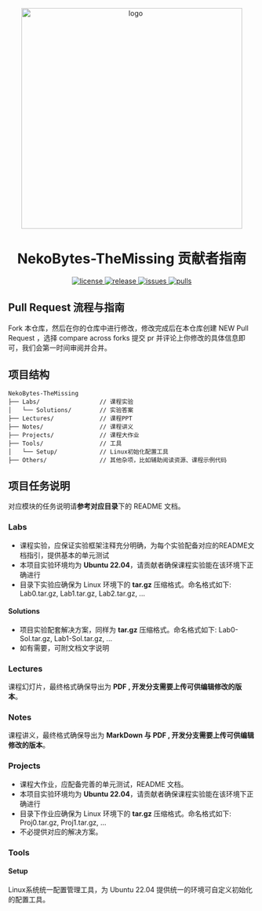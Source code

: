 <div align="center">
  <img src="https://cdn.xyxsw.site/hdu-cs-wiki%20full.svg" alt="logo" width="450rem" height="450rem"/>
</div>
<h1 align="center">NekoBytes-TheMissing 贡献者指南</h1>
<p align="center">
  <a href="https://github.com/E1PsyCongroo/NekoBytes-TheMissing/blob/master/LICENSE">
    <img src="https://img.shields.io/github/license/E1PsyCongroo/NekoBytes-TheMissing?color=red" alt="license">
  </a>
  <a href="https://github.com/E1PsyCongroo/NekoBytes-TheMissing/releases">
    <img src="https://img.shields.io/github/v/release/E1PsyCongroo/NekoBytes-TheMissing?color=purple&include_prereleases" alt="release">
  </a>
  <a href="https://github.com/E1PsyCongroo/NekoBytes-TheMissing/issues">
    <img src="https://img.shields.io/github/issues/E1PsyCongroo/NekoBytes-TheMissing?color=lightgreen" alt="issues">
  </a>
  <a href="https://github.com/E1PsyCongroo/NekoBytes-TheMissing/pulls">
    <img src="https://img.shields.io/github/issues-pr/E1PsyCongroo/NekoBytes-TheMissing?color=lightgreen" alt="pulls">
  </a>
</p>

## Pull Request 流程与指南
Fork 本仓库，然后在你的仓库中进行修改，修改完成后在本仓库创建 NEW Pull Request ，选择 compare across forks 提交 pr 并评论上你修改的具体信息即可，我们会第一时间审阅并合并。

## 项目结构
```
NekoBytes-TheMissing
├── Labs/                 // 课程实验
│   └── Solutions/        // 实验答案
├── Lectures/             // 课程PPT
├── Notes/                // 课程讲义
├── Projects/             // 课程大作业
├── Tools/                // 工具
│   └── Setup/            // Linux初始化配置工具
├── Others/               // 其他杂项，比如辅助阅读资源、课程示例代码
```

## 项目任务说明
对应模块的任务说明请**参考对应目录**下的 README 文档。
### Labs

- 课程实验，应保证实验框架注释充分明确，为每个实验配备对应的README文档指引，提供基本的单元测试
- 本项目实验环境均为 **Ubuntu 22.04**，请贡献者确保课程实验能在该环境下正确进行
- 目录下实验应确保为 Linux 环境下的 **tar.gz** 压缩格式。命名格式如下: Lab0.tar.gz, Lab1.tar.gz, Lab2.tar.gz, ...

#### Solutions
- 项目实验配套解决方案，同样为 **tar.gz** 压缩格式。命名格式如下: Lab0-Sol.tar.gz, Lab1-Sol.tar.gz, ...
- 如有需要，可附文档文字说明
### Lectures
课程幻灯片，最终格式确保导出为 **PDF , 开发分支需要上传可供编辑修改的版本**。
### Notes
课程讲义，最终格式确保导出为 **MarkDown 与 PDF , 开发分支需要上传可供编辑修改的版本**。
### Projects
- 课程大作业，应配备完善的单元测试，README 文档。
- 本项目实验环境均为 **Ubuntu 22.04**，请贡献者确保课程实验能在该环境下正确进行
- 目录下作业应确保为 Linux 环境下的 **tar.gz** 压缩格式。命名格式如下: Proj0.tar.gz, Proj1.tar.gz, ...
- 不必提供对应的解决方案。
### Tools
#### Setup

Linux系统统一配置管理工具，为 Ubuntu 22.04 提供统一的环境可自定义初始化的配置工具。

